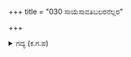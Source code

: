 +++
title = "030 ಸಾಯೆಸಾವತಿಬಲರನೆಲ್ಲರ"

+++

<details><summary>ಗದ್ಯ (ಕ.ಗ.ಪ) </summary>

30. ನೀನು ಮೃತ್ಯವಿಗೆ ಒಡ್ಡಿದ ನಿನ್ನ ಭಟರ ತಲೆಗಳು ನಾಶವಾದವು. ಈಗ ಯುದ್ದವನ್ನು ಯಾರ ಮೇಲೆ ಮಾಡಬೇಕೆಂದು ತಿಳಿಸು.  ಕ್ಷತ್ರಿಯರ ರೀತಿಯನ್ನು ನೀನೇನು ಬಲ್ಲೆ? ಆಯುಧವನ್ನು ತೊಡು, ನಿನ್ನ ಹಿರಿಮೆಯನ್ನು  ಹೇಳಿಕೊಳ್ಳುವ ಬಾಯಿಗೆ ಮಧುವನ್ನೆರೆಯುತ್ತೇನೆ ಎಂದು ಭೀಮನು ಮುಂದೊತ್ತಿದನು.
</details>

